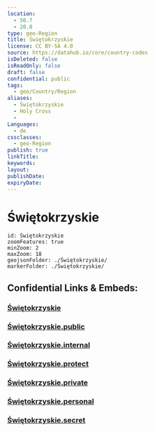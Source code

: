 ```yaml
---
location:
  - 50.7
  - 20.8
type: geo-Region
title: Świętokrzyskie
license: CC BY-SA 4.0
source: https://datahub.io/core/country-codes
isDeleted: false
isReadOnly: false
draft: false
confidential: public
tags:
  - geo/Country/Region
aliases:
  - Świętokrzyskie
  - Holy Cross
  - 
Languages:
  - de
cssclasses:
  - geo-Region
publish: true
linkTitle:
keywords:
layout:
publishDate:
expiryDate:
---
```


# Świętokrzyskie

```leaflet
id: Świętokrzyskie
zoomFeatures: true 
minZoom: 2 
maxZoom: 18
geojsonFolder: ./Świętokrzyskie/
markerFolder: ./Świętokrzyskie/
```


## Confidential Links & Embeds: 

### [Świętokrzyskie](/_Standards/Earth/Continent/Europe/Europe~East/Poland/Provinces~Poland/Świętokrzyskie.md) 

### [Świętokrzyskie.public](/_public/Earth/Continent/Europe/Europe~East/Poland/Provinces~Poland/Świętokrzyskie.public.md) 

### [Świętokrzyskie.internal](/_internal/Earth/Continent/Europe/Europe~East/Poland/Provinces~Poland/Świętokrzyskie.internal.md) 

### [Świętokrzyskie.protect](/_protect/Earth/Continent/Europe/Europe~East/Poland/Provinces~Poland/Świętokrzyskie.protect.md) 

### [Świętokrzyskie.private](/_private/Earth/Continent/Europe/Europe~East/Poland/Provinces~Poland/Świętokrzyskie.private.md) 

### [Świętokrzyskie.personal](/_personal/Earth/Continent/Europe/Europe~East/Poland/Provinces~Poland/Świętokrzyskie.personal.md) 

### [Świętokrzyskie.secret](/_secret/Earth/Continent/Europe/Europe~East/Poland/Provinces~Poland/Świętokrzyskie.secret.md)

